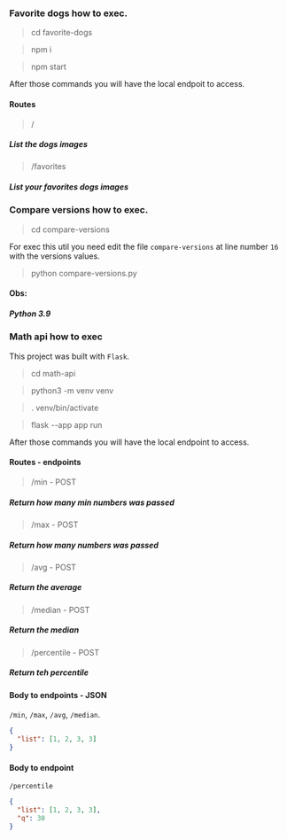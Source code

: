 ### Favorite dogs how to exec.

> cd favorite-dogs

> npm i

> npm start

After those commands you will have the local endpoit to access.

#### Routes

> /

##### List the dogs images

> /favorites

##### List your favorites dogs images

### Compare versions how to exec.

> cd compare-versions

For exec this util you need edit the file `compare-versions` at line number `16` with the versions values.

> python compare-versions.py

#### Obs:

##### Python 3.9

### Math api how to exec

This project was built with `Flask`.

> cd math-api

> python3 -m venv venv

> . venv/bin/activate

> flask --app app run

After those commands you will have the local endpoint to access.

#### Routes - endpoints

> /min - POST

##### Return how many min numbers was passed

> /max - POST

##### Return how many numbers was passed

> /avg - POST

##### Return the average

> /median - POST

##### Return the median

> /percentile - POST

##### Return teh percentile

#### Body to endpoints - JSON

`/min`, `/max`, `/avg`, `/median`.

```json
{
  "list": [1, 2, 3, 3]
}
```

#### Body to endpoint

`/percentile`

```json
{
  "list": [1, 2, 3, 3],
  "q": 30
}
```
